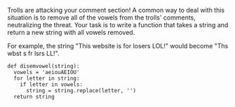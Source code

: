 Trolls are attacking your comment section!
A common way to deal with this situation is to remove all of the vowels from the trolls' comments, neutralizing the threat.
Your task is to write a function that takes a string and return a new string with all vowels removed.

For example, the string "This website is for losers LOL!" would become "Ths wbst s fr lsrs LL!".



    def disemvowel(string):
      vowels = 'aeiouAEIOU'
      for letter in string:
        if letter in vowels:
          string = string.replace(letter, '')
      return string
